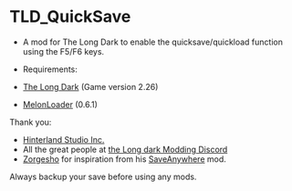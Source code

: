 # TLD_QuickSave

- A mod for The Long Dark to enable the quicksave/quickload function using the F5/F6 keys.

- Requirements:
- [The Long Dark](https://www.thelongdark.com/) (Game version 2.26)
- [MelonLoader](https://github.com/LavaGang/MelonLoader/) (0.6.1)

Thank you:

- [Hinterland Studio Inc.](https://hinterlandgames.com/)
- All the great people at [the Long dark Modding Discord](https://discord.com/channels/322211727192358914/371713326725726209)
- [Zorgesho](https://github.com/zorgesho) for inspiration from his [SaveAnywhere](https://github.com/zorgesho/TheLongDarkMods/tree/master/SaveAnywhere) mod.

Always backup your save before using any mods.
